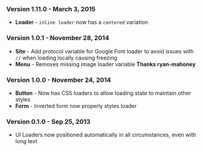 ### Version 1.11.0 - March 3, 2015

- **Loader** - `inline loader` now has a `centered` variation

### Version 1.0.1 - November 28, 2014

- **Site** - Add protocol variable for Google Font loader to avoid issues with ``//`` when loading locally causing freezing
- **Menu** - Removes missing image loader variable **Thanks ryan-mahoney**

### Version 1.0.0 - November 24, 2014

- **Button** - Now has CSS loaders to allow loading state to maintain other styles
- **Form** - Inverted form now properly styles loader

### Version 0.1.0 - Sep 25, 2013

- UI Loaders now positioned automatically in all circumstances, even with long text